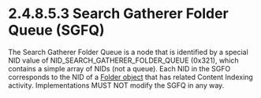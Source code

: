 <html dir="LTR" xmlns:mshelp="http://msdn.microsoft.com/mshelp" xmlns:ddue="http://ddue.schemas.microsoft.com/authoring/2003/5" xmlns:xlink="http://www.w3.org/1999/xlink" xmlns:tool="http://www.microsoft.com/tooltip">
    <head>
        <meta http-equiv="Content-Type" content="text/html; CHARSET=utf-8"></meta>
        <meta name="save" content="history"></meta>
        <title>2.4.8.5.3 Search Gatherer Folder Queue (SGFQ)</title>
        <xml>
            <mshelp:toctitle title="2.4.8.5.3 Search Gatherer Folder Queue (SGFQ)"></mshelp:toctitle>
            <mshelp:rltitle title="[MS-PST]: Search Gatherer Folder Queue (SGFQ)"></mshelp:rltitle>
            <mshelp:keyword index="A" term="5dd87c45-5f2d-4945-b7e3-2612bd1a94d3"></mshelp:keyword>
            <mshelp:attr name="DCSext.ContentType" value="open specification"></mshelp:attr>
            <mshelp:attr name="AssetID" value="5dd87c45-5f2d-4945-b7e3-2612bd1a94d3"></mshelp:attr>
            <mshelp:attr name="TopicType" value="kbRef"></mshelp:attr>
            <mshelp:attr name="DCSext.Title" value="[MS-PST]: Search Gatherer Folder Queue (SGFQ)" />
        </xml>
    </head>
    <body>
        <div id="header">
            <h1 class="heading">2.4.8.5.3 Search Gatherer Folder Queue (SGFQ)</h1>
        </div>
        <div id="mainSection">
            <div id="mainBody">
                <div id="allHistory" class="saveHistory"></div>
                <div id="sectionSection0" class="section" name="collapseableSection">
                    

<p>The Search Gatherer Folder Queue is a node that is
identified by a special NID value of NID_SEARCH_GATHERER_FOLDER_QUEUE (0x321),
which contains a simple array of NIDs (not a queue). Each NID in the SGFO
corresponds to the NID of a <a href="08220cc9-69b1-4072-a2e7-2a0ff201d505.htm#gt_0682daa7-c1b8-419b-8a32-6048833d0b72">Folder
object</a> that has related Content Indexing activity. Implementations MUST NOT
modify the SGFQ in any way.</p>
                </div>
            </div>
        </div>
    </body>
</html>